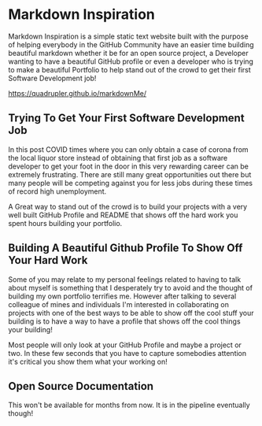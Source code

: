 # Markdown Inspiration

Markdown Inspiration is a simple static text website built with the purpose of helping everybody in the GitHub Community have an easier time building beautiful markdown whether it be for an open source project, a Developer wanting to have a beautiful GitHub profile or even a developer who is trying to make a beautiful Portfolio to help stand out of the crowd to get their first Software Development job!

https://quadrupler.github.io/markdownMe/

## Trying To Get Your First Software Development Job

In this post COVID times where you can only obtain a case of corona from the local liquor store instead of obtaining that first job as a software developer to get your foot in the door in this very rewarding career can be extremely frustrating. There are still many great opportunities out there but many people will be competing against you for less jobs during these times of record high unemployment. 

A Great way to stand out of the crowd is to build your projects with a very well built GitHub Profile and README that shows off the hard work you spent hours building your portfolio.

## Building A Beautiful Github Profile To Show Off Your Hard Work

Some of you may relate to my personal feelings related to having to talk about myself is something that I desperately try to avoid and the thought of building my own portfolio terrifies me. However after talking to several colleague of mines and individuals I'm interested in collaborating on projects with one of the best ways to be able to show off the cool stuff your building is to have a way to have a profile that shows off the cool things your building! 

Most people will only look at your GitHub Profile and maybe a project or two. In these few seconds that you have to capture somebodies attention it's critical you show them what your working on!

## Open Source Documentation

This won't be available for months from now. It is in the pipeline eventually though!

